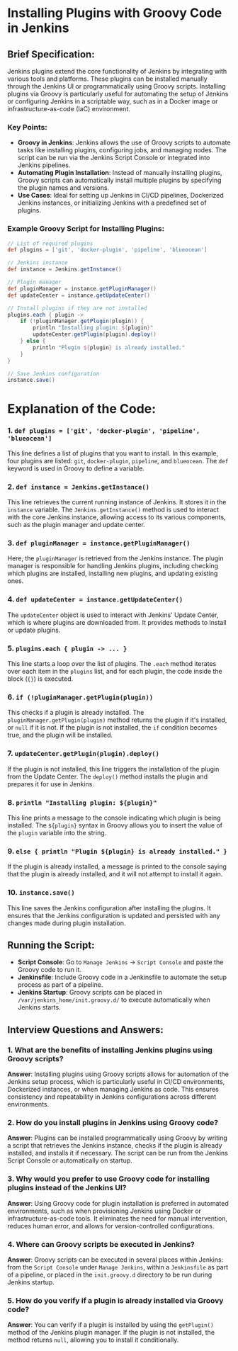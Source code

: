 # Installing Plugins with Groovy Code in Jenkins

## Brief Specification:
Jenkins plugins extend the core functionality of Jenkins by integrating with various tools and platforms. These plugins can be installed manually through the Jenkins UI or programmatically using Groovy scripts. Installing plugins via Groovy is particularly useful for automating the setup of Jenkins or configuring Jenkins in a scriptable way, such as in a Docker image or infrastructure-as-code (IaC) environment.

### Key Points:
- **Groovy in Jenkins**: Jenkins allows the use of Groovy scripts to automate tasks like installing plugins, configuring jobs, and managing nodes. The script can be run via the Jenkins Script Console or integrated into Jenkins pipelines.
- **Automating Plugin Installation**: Instead of manually installing plugins, Groovy scripts can automatically install multiple plugins by specifying the plugin names and versions.
- **Use Cases**: Ideal for setting up Jenkins in CI/CD pipelines, Dockerized Jenkins instances, or initializing Jenkins with a predefined set of plugins.

### Example Groovy Script for Installing Plugins:
```groovy
// List of required plugins
def plugins = ['git', 'docker-plugin', 'pipeline', 'blueocean']

// Jenkins instance
def instance = Jenkins.getInstance()

// Plugin manager
def pluginManager = instance.getPluginManager()
def updateCenter = instance.getUpdateCenter()

// Install plugins if they are not installed
plugins.each { plugin ->
    if (!pluginManager.getPlugin(plugin)) {
        println "Installing plugin: ${plugin}"
        updateCenter.getPlugin(plugin).deploy()
    } else {
        println "Plugin ${plugin} is already installed."
    }
}

// Save Jenkins configuration
instance.save()
```
# Explanation of the Code:

### 1. `def plugins = ['git', 'docker-plugin', 'pipeline', 'blueocean']`
This line defines a list of plugins that you want to install. In this example, four plugins are listed: `git`, `docker-plugin`, `pipeline`, and `blueocean`. The `def` keyword is used in Groovy to define a variable.

### 2. `def instance = Jenkins.getInstance()`
This line retrieves the current running instance of Jenkins. It stores it in the `instance` variable. The `Jenkins.getInstance()` method is used to interact with the core Jenkins instance, allowing access to its various components, such as the plugin manager and update center.

### 3. `def pluginManager = instance.getPluginManager()`
Here, the `pluginManager` is retrieved from the Jenkins instance. The plugin manager is responsible for handling Jenkins plugins, including checking which plugins are installed, installing new plugins, and updating existing ones.

### 4. `def updateCenter = instance.getUpdateCenter()`
The `updateCenter` object is used to interact with Jenkins' Update Center, which is where plugins are downloaded from. It provides methods to install or update plugins.

### 5. `plugins.each { plugin -> ... }`
This line starts a loop over the list of plugins. The `.each` method iterates over each item in the `plugins` list, and for each plugin, the code inside the block (`{}`) is executed.

### 6. `if (!pluginManager.getPlugin(plugin))`
This checks if a plugin is already installed. The `pluginManager.getPlugin(plugin)` method returns the plugin if it's installed, or `null` if it is not. If the plugin is not installed, the `if` condition becomes true, and the plugin will be installed.

### 7. `updateCenter.getPlugin(plugin).deploy()`
If the plugin is not installed, this line triggers the installation of the plugin from the Update Center. The `deploy()` method installs the plugin and prepares it for use in Jenkins.

### 8. `println "Installing plugin: ${plugin}"`
This line prints a message to the console indicating which plugin is being installed. The `${plugin}` syntax in Groovy allows you to insert the value of the `plugin` variable into the string.

### 9. `else { println "Plugin ${plugin} is already installed." }`
If the plugin is already installed, a message is printed to the console saying that the plugin is already installed, and it will not attempt to install it again.

### 10. `instance.save()`
This line saves the Jenkins configuration after installing the plugins. It ensures that the Jenkins configuration is updated and persisted with any changes made during plugin installation.

## Running the Script:

- **Script Console**: Go to `Manage Jenkins` → `Script Console` and paste the Groovy code to run it.
- **Jenkinsfile**: Include Groovy code in a Jenkinsfile to automate the setup process as part of a pipeline.
- **Jenkins Startup**: Groovy scripts can be placed in `/var/jenkins_home/init.groovy.d/` to execute automatically when Jenkins starts.

## Interview Questions and Answers:

### 1. What are the benefits of installing Jenkins plugins using Groovy scripts?
**Answer**: Installing plugins using Groovy scripts allows for automation of the Jenkins setup process, which is particularly useful in CI/CD environments, Dockerized instances, or when managing Jenkins as code. This ensures consistency and repeatability in Jenkins configurations across different environments.

### 2. How do you install plugins in Jenkins using Groovy code?
**Answer**: Plugins can be installed programmatically using Groovy by writing a script that retrieves the Jenkins instance, checks if the plugin is already installed, and installs it if necessary. The script can be run from the Jenkins Script Console or automatically on startup.

### 3. Why would you prefer to use Groovy code for installing plugins instead of the Jenkins UI?
**Answer**: Using Groovy code for plugin installation is preferred in automated environments, such as when provisioning Jenkins using Docker or infrastructure-as-code tools. It eliminates the need for manual intervention, reduces human error, and allows for version-controlled configurations.

### 4. Where can Groovy scripts be executed in Jenkins?
**Answer**: Groovy scripts can be executed in several places within Jenkins: from the `Script Console` under `Manage Jenkins`, within a `Jenkinsfile` as part of a pipeline, or placed in the `init.groovy.d` directory to be run during Jenkins startup.

### 5. How do you verify if a plugin is already installed via Groovy code?
**Answer**: You can verify if a plugin is installed by using the `getPlugin()` method of the Jenkins plugin manager. If the plugin is not installed, the method returns `null`, allowing you to install it conditionally.

